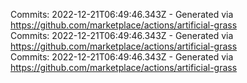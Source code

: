 Commits: 2022-12-21T06:49:46.343Z - Generated via https://github.com/marketplace/actions/artificial-grass
<br>
Commits: 2022-12-21T06:49:46.343Z - Generated via https://github.com/marketplace/actions/artificial-grass
<br>
Commits: 2022-12-21T06:49:46.343Z - Generated via https://github.com/marketplace/actions/artificial-grass
<br>
